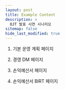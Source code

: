 ```yaml
---
layout: post
title: Example Content
description: >
  OJT 발표 시연 시나리오
sitemap: false
hide_last_modified: true
---
```


1. 기본 운영 계획 페이지


2. 경영 DM 페이지


3. 손익예산서 페이지


4. 손익예산서 BIRT 페이지